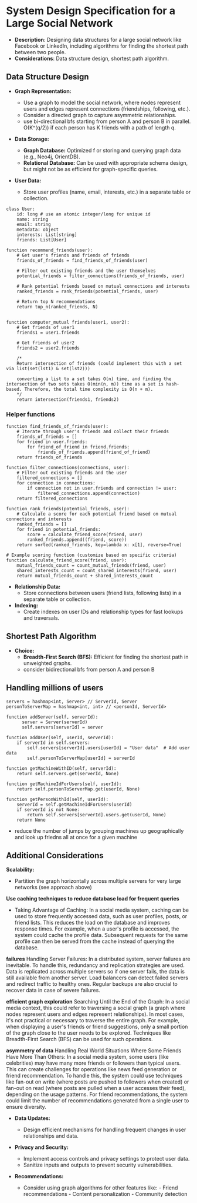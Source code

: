 # System Design Specification for a Large Social Network

- **Description**: Designing data structures for a large social network like Facebook or LinkedIn, including algorithms for finding the shortest path between two people.
- **Considerations**: Data structure design, shortest path algorithm.

## Data Structure Design

- **Graph Representation:**

  - Use a graph to model the social network, where nodes represent users and edges represent connections (friendships, following, etc.).
  - Consider a directed graph to capture asymmetric relationships.
  - use bi-directional bfs starting from person A and person B in parallel. O(K^(q/2)) if each person has K friends with a path of length q.

- **Data Storage:**

  - **Graph Database:** Optimized f or storing and querying graph data (e.g., Neo4j, OrientDB).
  - **Relational Database:** Can be used with appropriate schema design, but might not be as efficient for graph-specific queries.

- **User Data:**

  - Store user profiles (name, email, interests, etc.) in a separate table or collection.

```text
class User:
    id: long # use an atomic integer/long for unique id
    name: string
    email: string
    metadata: object
    interests: List[string]
    friends: List[User]

function recommend_friends(user):
    # Get user's friends and friends of friends
    friends_of_friends = find_friends_of_friends(user)

    # Filter out existing friends and the user themselves
    potential_friends = filter_connections(friends_of_friends, user)

    # Rank potential friends based on mutual connections and interests
    ranked_friends = rank_friends(potential_friends, user)

    # Return top N recommendations
    return top_n(ranked_friends, N)


function computer_mutual friends(user1, user2):
    # Get friends of user1
    friends1 = user1.friends

    # Get friends of user2
    friends2 = user2.friends

    /*
    Return intersection of friends (could implement this with a set via list(set(lst1) & set(lst2)))

    converting a list to a set takes O(n) time, and finding the intersection of two sets takes O(min(n, m)) time as a set is hash-based. Therefore, the total time complexity is O(n + m).
    */
    return intersection(friends1, friends2)
```

### Helper functions

```
function find_friends_of_friends(user):
    # Iterate through user's friends and collect their friends
    friends_of_friends = []
    for friend in user.friends:
        for friend_of_friend in friend.friends:
            friends_of_friends.append(friend_of_friend)
    return friends_of_friends

function filter_connections(connections, user):
    # Filter out existing friends and the user
    filtered_connections = []
    for connection in connections:
        if connection not in user.friends and connection != user:
            filtered_connections.append(connection)
    return filtered_connections

function rank_friends(potential_friends, user):
    # Calculate a score for each potential friend based on mutual connections and interests
    ranked_friends = []
    for friend in potential_friends:
        score = calculate_friend_score(friend, user)
        ranked_friends.append((friend, score))
    return sorted(ranked_friends, key=lambda x: x[1], reverse=True)

# Example scoring function (customize based on specific criteria)
function calculate_friend_score(friend, user):
    mutual_friends_count = count_mutual_friends(friend, user)
    shared_interests_count = count_shared_interests(friend, user)
    return mutual_friends_count + shared_interests_count

```

- **Relationship Data:**
  - Store connections between users (friend lists, following lists) in a separate table or collection.
- **Indexing:**
  - Create indexes on user IDs and relationship types for fast lookups and traversals.

## Shortest Path Algorithm

- **Choice:**
  - **Breadth-First Search (BFS):** Efficient for finding the shortest path in unweighted graphs.
  - consider bidirectional bfs from person A and person B

## Handling millions of users

```
servers = hashmap<int, Server> // ServerId, Server
personToServerMap = hashmap<int, int> // <personId, ServerId>

function addServer(self, serverId):
      server = Server(serverId)
      self.servers[serverId] = server

function addUser(self, userId, serverId):
    if serverId in self.servers:
        self.servers[serverId].users[userId] = "User data"  # Add user data
        self.personToServerMap[userId] = serverId

function getMachineWithID(self, serverId):
    return self.servers.get(serverId, None)

function getMachineIdForUsers(self, userId):
    return self.personToServerMap.get(userId, None)

function getPersonWithId(self, userId):
    serverId = self.getMachineIdForUsers(userId)
    if serverId is not None:
        return self.servers[serverId].users.get(userId, None)
    return None
```

- reduce the number of jumps by grouping machines up geographically and look up friedns all at once for a given machine

## Additional Considerations

**Scalability:**

- Partition the graph horizontally across multiple servers for very large networks (see approach above)

**Use caching techniques to reduce database load for frequent queries**

- Taking Advantage of Caching: In a social media system, caching can be used to store frequently accessed data, such as user profiles, posts, or friend lists. This reduces the load on the database and improves response times. For example, when a user's profile is accessed, the system could cache the profile data. Subsequent requests for the same profile can then be served from the cache instead of querying the database.

**failures**
Handling Server Failures: In a distributed system, server failures are inevitable. To handle this, redundancy and replication strategies are used. Data is replicated across multiple servers so if one server fails, the data is still available from another server. Load balancers can detect failed servers and redirect traffic to healthy ones. Regular backups are also crucial to recover data in case of severe failures.

**efficient graph exploration**
Searching Until the End of the Graph: In a social media context, this could refer to traversing a social graph (a graph where nodes represent users and edges represent relationships). In most cases, it's not practical or necessary to traverse the entire graph. For example, when displaying a user's friends or friend suggestions, only a small portion of the graph close to the user needs to be explored. Techniques like Breadth-First Search (BFS) can be used for such operations.

**asymmetry of data**
Handling Real World Situations Where Some Friends Have More Than Others: In a social media system, some users (like celebrities) may have many more friends or followers than typical users. This can create challenges for operations like news feed generation or friend recommendation. To handle this, the system could use techniques like fan-out on write (where posts are pushed to followers when created) or fan-out on read (where posts are pulled when a user accesses their feed), depending on the usage patterns. For friend recommendations, the system could limit the number of recommendations generated from a single user to ensure diversity.

- **Data Updates:**
  - Design efficient mechanisms for handling frequent changes in user relationships and data.
- **Privacy and Security:**
  - Implement access controls and privacy settings to protect user data.
  - Sanitize inputs and outputs to prevent security vulnerabilities.
- **Recommendations:**

  - Consider using graph algorithms for other features like: - Friend recommendations - Content personalization - Community detection

